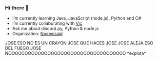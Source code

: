 ### Hi there 👋


- I’m currently learning Java, JavaScript (node.js), Python and C#
- I’m currently collaborating with [Vic](https://github.com/victorioxd)
- Ask me about discord.py, Python & node.js
- Organization: [Nosesisaid](https://www.github.com/Nosesisaid)



JOSE ESO NO ES UN CRAYON
JOSE QUE HACES JOSE
JOSE ALEJA ESO DEL FUEGO
JOSE NOOOOOOOOOOOOOOOOOOOOOOOOOOOOOOOOOOOO
\*explota*
